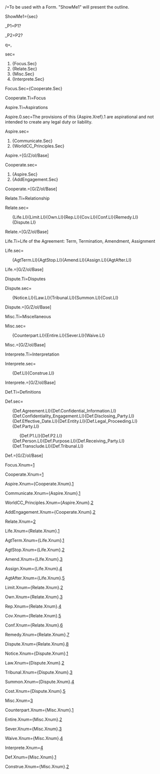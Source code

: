 /=To be used with a Form.  "ShowMe1" will present the outline.

ShowMe1={sec}

_P1=P1?

_P2=P2?

q=,

sec=<ol class="secs-and"><li>{Focus.Sec}<li>{Relate.Sec}<li>{Misc.Sec}<li>{Interprete.Sec}</ol>
  
Focus.Sec={Cooperate.Sec}

Cooperate.Ti=Focus

Aspire.Ti=Aspirations

Aspire.0.sec=The provisions of this {Aspire.Xref}.1 are aspirational and not intended to create any legal duty or liability.

Aspire.sec=<ol class="secs-and"><li>{Communicate.Sec}<li>{WorldCC_Principles.Sec}</ol>

Aspire.=[G/Z/ol/Base]

Cooperate.sec=<ol class="secs-and"><li>{Aspire.Sec}<li>{AddEngagement.Sec}</ol>

Cooperate.=[G/Z/ol/Base]  

Relate.Ti=Relationship

Relate.sec=<ol class="secs-and">{Life.LI}{Limit.LI}{Own.LI}{Rep.LI}{Cov.LI}{Conf.LI}{Remedy.LI}{Dispute.LI}</ol>

Relate.=[G/Z/ol/Base]

Life.Ti=Life of the Agreement: Term, Termination, Amendment, Assignment

Life.sec=<ol>{AgtTerm.LI}{AgtStop.LI}{Amend.LI}{Assign.LI}{AgtAfter.LI}</ol>

Life.=[G/Z/ol/Base]

Dispute.Ti=Disputes

Dispute.sec=<ol class="secs-and">{Notice.LI}{Law.LI}{Tribunal.LI}{Summon.LI}{Cost.LI}</ol>
</ol>

Dispute.=[G/Z/ol/Base]


Misc.Ti=Miscellaneous

Misc.sec=<ol class="secs-and">{Counterpart.LI}{Entire.LI}{Sever.LI}{Waive.LI}</ol>

Misc.=[G/Z/ol/Base]  


Interprete.Ti=Interpretation

Interprete.sec=<ol class="secs-and">{Def.LI}{Construe.LI}</ol>

Interprete.=[G/Z/ol/Base]

Def.Ti=Definitions

Def.sec=<ul class="secs-and" type="none">{Def.Agreement.LI}{Def.Confidential_Information.LI}{Def.Confidentiality_Engagement.LI}{Def.Disclosing_Party.LI}{Def.Effective_Date.LI}{Def.Entity.LI}{Def.Legal_Proceeding.LI}{Def.Party.LI}<ol>{Def.P1.LI}{Def.P2.LI}</ol>{Def.Person.LI}{Def.Purpose.LI}{Def.Receiving_Party.LI}{Def.Transclude.LI}{Def.Tribunal.LI}</ul>

Def.=[G/Z/ol/Base]

Focus.Xnum=<a href="#Focus.Sec" class="xref">1</a>

Cooperate.Xnum=<a href="#Cooperate.Sec" class="xref">1</a>

Aspire.Xnum={Cooperate.Xnum}.<a href="#Aspire.Sec" class="xref">1</a>

Communicate.Xnum={Aspire.Xnum}.<a href="#Cooperate.Sec" class="xref">1</a>

WorldCC_Principles.Xnum={Aspire.Xnum}.<a href="#WorldCC_Principles.Sec" class="xref">2</a>

AddEngagement.Xnum={Cooperate.Xnum}.<a href="#AddEngagement.Sec" class="xref">2</a>

Relate.Xnum=<a href="#Relate.Sec" class="xref">2</a>

Life.Xnum={Relate.Xnum}.<a href="#Life.Sec" class="xref">1</a>

AgtTerm.Xnum={Life.Xnum}.<a href="#AgtTerm.Sec" class="xref">1</a>

AgtStop.Xnum={Life.Xnum}.<a href="#AgtStop.Sec" class="xref">2</a>

Amend.Xnum={Life.Xnum}.<a href="#Amend.Sec" class="xref">3</a>

Assign.Xnum={Life.Xnum}.<a href="#Assign.Sec" class="xref">4</a>

AgtAfter.Xnum={Life.Xnum}.<a href="#AgtAfter.Sec" class="xref">5</a>

Limit.Xnum={Relate.Xnum}.<a href="#Assign.Sec" class="xref">2</a>

Own.Xnum={Relate.Xnum}.<a href="#Own.Sec" class="xref">3</a>

Rep.Xnum={Relate.Xnum}.<a href="#Rep.Sec" class="xref">4</a>

Cov.Xnum={Relate.Xnum}.<a href="#Cov.Sec" class="xref">5</a>

Conf.Xnum={Relate.Xnum}.<a href="#Conf.Sec" class="xref">6</a>

Remedy.Xnum={Relate.Xnum}.<a href="#Remedy.Sec" class="xref">7</a>

Dispute.Xnum={Relate.Xnum}.<a href="#Dispute.Sec" class="xref">8</a>

Notice.Xnum={Dispute.Xnum}.<a href="#Notice.Sec" class="xref">1</a>

Law.Xnum={Dispute.Xnum}.<a href="#Law.Sec" class="xref">2</a>

Tribunal.Xnum={Dispute.Xnum}.<a href="#Tribunal.Sec" class="xref">3</a>

Summon.Xnum={Dispute.Xnum}.<a href="#Summon.Sec" class="xref">4</a>

Cost.Xnum={Dispute.Xnum}.<a href="#Cost.Sec" class="xref">5</a>


Misc.Xnum=<a href="#Misc.Sec" class="xref">3</a>

Counterpart.Xnum={Misc.Xnum}.<a href="#Counterpart.Sec" class="xref">1</a>

Entire.Xnum={Misc.Xnum}.<a href="#Entire.Sec" class="xref">2</a>

Sever.Xnum={Misc.Xnum}.<a href="#Sever.Sec" class="xref">3</a>

Waive.Xnum={Misc.Xnum}.<a href="#Waive.Sec" class="xref">4</a>


Interprete.Xnum=<a href="#Interprete.Sec" class="xref">4</a>

Def.Xnum={Misc.Xnum}.<a href="#.Sec" class="Def.xref">1</a>

Construe.Xnum={Misc.Xnum}.<a href="#Construe.Sec" class="xref">2</a>